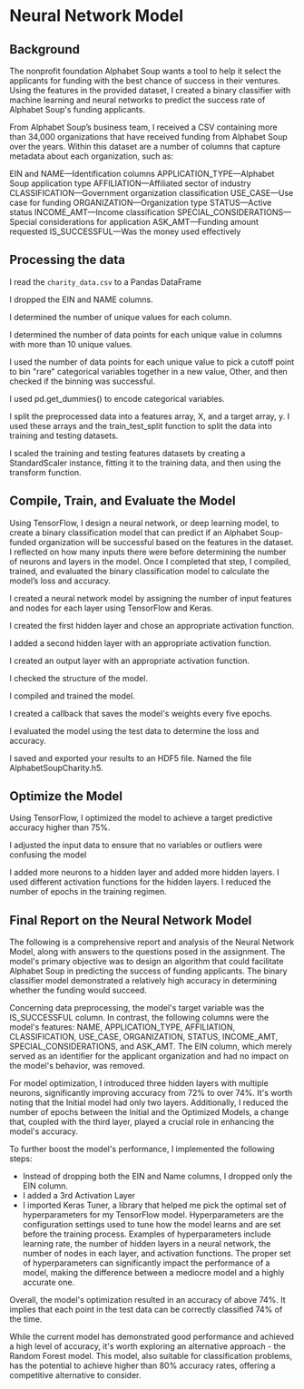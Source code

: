 # Neural Network Model

## Background

The nonprofit foundation Alphabet Soup wants a tool to help it select the applicants for funding with the best chance of success in their ventures. 
Using the features in the provided dataset, I created a binary classifier with machine learning and neural networks to predict the success rate of Alphabet Soup's funding applicants.

From Alphabet Soup’s business team, I received a CSV containing more than 34,000 organizations that have received funding from Alphabet Soup over the years. Within this dataset are a number of columns that capture metadata about each organization, such as:

EIN and NAME—Identification columns
APPLICATION_TYPE—Alphabet Soup application type
AFFILIATION—Affiliated sector of industry
CLASSIFICATION—Government organization classification
USE_CASE—Use case for funding
ORGANIZATION—Organization type
STATUS—Active status
INCOME_AMT—Income classification
SPECIAL_CONSIDERATIONS—Special considerations for application
ASK_AMT—Funding amount requested
IS_SUCCESSFUL—Was the money used effectively

## Processing the data

I read the `charity_data.csv` to a Pandas DataFrame

I dropped the EIN and NAME columns.

I determined the number of unique values for each column.

I determined the number of data points for each unique value in columns with more than 10 unique values.

I used the number of data points for each unique value to pick a cutoff point to bin "rare" categorical variables together in a new value, Other, and then checked if the binning was successful.

I used pd.get_dummies() to encode categorical variables.

I split the preprocessed data into a features array, X, and a target array, y. I used these arrays and the train_test_split function to split the data into training and testing datasets.

I scaled the training and testing features datasets by creating a StandardScaler instance, fitting it to the training data, and then using the transform function.

## Compile, Train, and Evaluate the Model

Using TensorFlow, I design a neural network, or deep learning model, to create a binary classification model that can predict if an Alphabet Soup-funded organization will be successful based on the features in the dataset. I reflected on how many inputs there were before determining the number of neurons and layers in the model. Once I completed that step, I compiled, trained, and evaluated the binary classification model to calculate the model’s loss and accuracy.

I created a neural network model by assigning the number of input features and nodes for each layer using TensorFlow and Keras.

I created the first hidden layer and chose an appropriate activation function.

I added a second hidden layer with an appropriate activation function.

I created an output layer with an appropriate activation function.

I checked the structure of the model.

I compiled and trained the model.

I created a callback that saves the model's weights every five epochs.

I evaluated the model using the test data to determine the loss and accuracy.

I saved and exported your results to an HDF5 file. Named the file AlphabetSoupCharity.h5.

## Optimize the Model
Using TensorFlow, I optimized the model to achieve a target predictive accuracy higher than 75%.

I adjusted the input data to ensure that no variables or outliers were confusing the model

I added more neurons to a hidden layer and added more hidden layers.
I used different activation functions for the hidden layers.
I reduced the number of epochs in the training regimen.

## Final Report on the Neural Network Model

The following is a comprehensive report and analysis of the Neural Network Model, along with answers to the questions posed in the assignment. The model's primary objective was to design an algorithm that could facilitate Alphabet Soup in predicting the success of funding applicants. The binary classifier model demonstrated a relatively high accuracy in determining whether the funding would succeed.

Concerning data preprocessing, the model's target variable was the IS_SUCCESSFUL column. In contrast, the following columns were the model's features: NAME, APPLICATION_TYPE, AFFILIATION, CLASSIFICATION, USE_CASE, ORGANIZATION, STATUS, INCOME_AMT, SPECIAL_CONSIDERATIONS, and ASK_AMT. The EIN column, which merely served as an identifier for the applicant organization and had no impact on the model's behavior, was removed.

For model optimization, I introduced three hidden layers with multiple neurons, significantly improving accuracy from 72% to over 74%. It's worth noting that the Initial model had only two layers. Additionally, I reduced the number of epochs between the Initial and the Optimized Models, a change that, coupled with the third layer, played a crucial role in enhancing the model's accuracy. 

To further boost the model's performance, I implemented the following steps:

- Instead of dropping both the EIN and Name columns, I dropped only the EIN column. 
- I added a 3rd Activation Layer 
- I imported Keras Tuner, a library that helped me pick the optimal set of hyperparameters for my TensorFlow model. Hyperparameters are the configuration settings used to tune how the model learns and are set before the training process. Examples of hyperparameters include learning rate, the number of hidden layers in a neural network, the number of nodes in each layer, and activation functions. The proper set of hyperparameters can significantly impact the performance of a model, making the difference between a mediocre model and a highly accurate one.

Overall, the model's optimization resulted in an accuracy of above 74%. It implies that each point in the test data can be correctly classified 74% of the time. 

While the current model has demonstrated good performance and achieved a high level of accuracy, it's worth exploring an alternative approach - the Random Forest model. This model, also suitable for classification problems, has the potential to achieve higher than 80% accuracy rates, offering a competitive alternative to consider.





